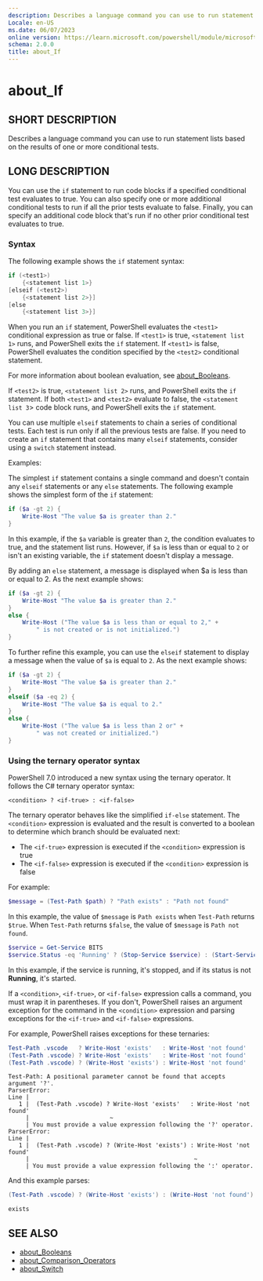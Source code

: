 ```yaml
---
description: Describes a language command you can use to run statement lists based on the results of one or more conditional tests.
Locale: en-US
ms.date: 06/07/2023
online version: https://learn.microsoft.com/powershell/module/microsoft.powershell.core/about/about_if?view=powershell-7.5&WT.mc_id=ps-gethelp
schema: 2.0.0
title: about_If
---
```

# about_If

## SHORT DESCRIPTION

Describes a language command you can use to run statement lists based on the
results of one or more conditional tests.

## LONG DESCRIPTION

You can use the `if` statement to run code blocks if a specified conditional
test evaluates to true. You can also specify one or more additional conditional
tests to run if all the prior tests evaluate to false. Finally, you can specify
an additional code block that's run if no other prior conditional test
evaluates to true.

### Syntax

The following example shows the `if` statement syntax:

```powershell
if (<test1>)
    {<statement list 1>}
[elseif (<test2>)
    {<statement list 2>}]
[else
    {<statement list 3>}]
```

When you run an `if` statement, PowerShell evaluates the `<test1>` conditional
expression as true or false. If `<test1>` is true, `<statement list 1>` runs,
and PowerShell exits the `if` statement. If `<test1>` is false, PowerShell
evaluates the condition specified by the `<test2>` conditional statement.

For more information about boolean evaluation, see
[about_Booleans](about_Booleans.md).

If `<test2>` is true, `<statement list 2>` runs, and PowerShell exits the `if`
statement. If both `<test1>` and `<test2>` evaluate to false, the
`<statement list 3`> code block runs, and PowerShell exits the `if` statement.

You can use multiple `elseif` statements to chain a series of conditional
tests. Each test is run only if all the previous tests are false. If you need
to create an `if` statement that contains many `elseif` statements, consider
using a `switch` statement instead.

Examples:

The simplest `if` statement contains a single command and doesn't contain
any `elseif` statements or any `else` statements. The following example shows
the simplest form of the `if` statement:

```powershell
if ($a -gt 2) {
    Write-Host "The value $a is greater than 2."
}
```

In this example, if the `$a` variable is greater than `2`, the condition
evaluates to true, and the statement list runs. However, if `$a` is less than
or equal to `2` or isn't an existing variable, the `if` statement doesn't
display a message.

By adding an `else` statement, a message is displayed when $a is less than or
equal to 2. As the next example shows:

```powershell
if ($a -gt 2) {
    Write-Host "The value $a is greater than 2."
}
else {
    Write-Host ("The value $a is less than or equal to 2," +
        " is not created or is not initialized.")
}
```

To further refine this example, you can use the `elseif` statement to display a
message when the value of `$a` is equal to `2`. As the next example shows:

```powershell
if ($a -gt 2) {
    Write-Host "The value $a is greater than 2."
}
elseif ($a -eq 2) {
    Write-Host "The value $a is equal to 2."
}
else {
    Write-Host ("The value $a is less than 2 or" +
        " was not created or initialized.")
}
```

### Using the ternary operator syntax

PowerShell 7.0 introduced a new syntax using the ternary operator. It follows
the C# ternary operator syntax:

```Syntax
<condition> ? <if-true> : <if-false>
```

The ternary operator behaves like the simplified `if-else` statement. The
`<condition>` expression is evaluated and the result is converted to a boolean
to determine which branch should be evaluated next:

- The `<if-true>` expression is executed if the `<condition>` expression is
  true
- The `<if-false>` expression is executed if the `<condition>` expression is
  false

For example:

```powershell
$message = (Test-Path $path) ? "Path exists" : "Path not found"
```

In this example, the value of `$message` is `Path exists` when `Test-Path`
returns `$true`. When `Test-Path` returns `$false`, the value of `$message` is
`Path not found`.

```powershell
$service = Get-Service BITS
$service.Status -eq 'Running' ? (Stop-Service $service) : (Start-Service $service)
```

In this example, if the service is running, it's stopped, and if its status is
not **Running**, it's started.

If a `<condition>`, `<if-true>`, or `<if-false>` expression calls a command,
you must wrap it in parentheses. If you don't, PowerShell raises an argument
exception for the command in the `<condition>` expression and parsing
exceptions for the `<if-true>` and `<if-false>` expressions.

For example, PowerShell raises exceptions for these ternaries:

```powershell
Test-Path .vscode   ? Write-Host 'exists'   : Write-Host 'not found'
(Test-Path .vscode) ? Write-Host 'exists'   : Write-Host 'not found'
(Test-Path .vscode) ? (Write-Host 'exists') : Write-Host 'not found'
```

```Output
Test-Path: A positional parameter cannot be found that accepts argument '?'.
ParserError:
Line |
   1 |  (Test-Path .vscode) ? Write-Host 'exists'   : Write-Host 'not found'
     |                       ~
     | You must provide a value expression following the '?' operator.
ParserError:
Line |
   1 |  (Test-Path .vscode) ? (Write-Host 'exists') : Write-Host 'not found'
     |                                               ~
     | You must provide a value expression following the ':' operator.
```

And this example parses:

```powershell
(Test-Path .vscode) ? (Write-Host 'exists') : (Write-Host 'not found')
```

```Output
exists
```

## SEE ALSO

- [about_Booleans](about_Booleans.md)
- [about_Comparison_Operators](about_Comparison_Operators.md)
- [about_Switch](about_Switch.md)
